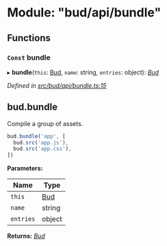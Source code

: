 # Module: "bud/api/bundle"

## Functions

### `Const` bundle

▸ **bundle**(`this`: [Bud](_bud_util_types_.md#bud), `name`: string, `entries`: object): *[Bud](_bud_util_types_.md#bud)*

*Defined in [src/bud/api/bundle.ts:15](https://github.com/roots/bud-support/blob/bd00b72/src/bud/api/bundle.ts#L15)*

## bud.bundle

Compile a group of assets.

```js
bud.bundle('app', [
  bud.src('app.js'),
  bud.src('app.css'),
])
```

**Parameters:**

Name | Type |
------ | ------ |
`this` | [Bud](_bud_util_types_.md#bud) |
`name` | string |
`entries` | object |

**Returns:** *[Bud](_bud_util_types_.md#bud)*
